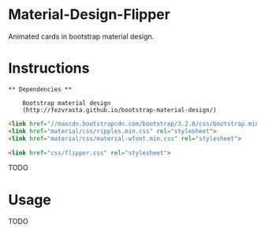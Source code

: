 # Material-Design-Flipper
Animated cards in bootstrap material design.

# Instructions
    ** Dependencies **

        Bootstrap material design
        (http://fezvrasta.github.io/bootstrap-material-design/)

```html
<link href="//maxcdn.bootstrapcdn.com/bootstrap/3.2.0/css/bootstrap.min.css" rel="stylesheet">
<link href="material/css/ripples.min.css" rel="stylesheet">
<link href="material/css/material-wfont.min.css" rel="stylesheet">

<link href="css/flipper.css" rel="stylesheet">
```
TODO
# Usage
TODO
